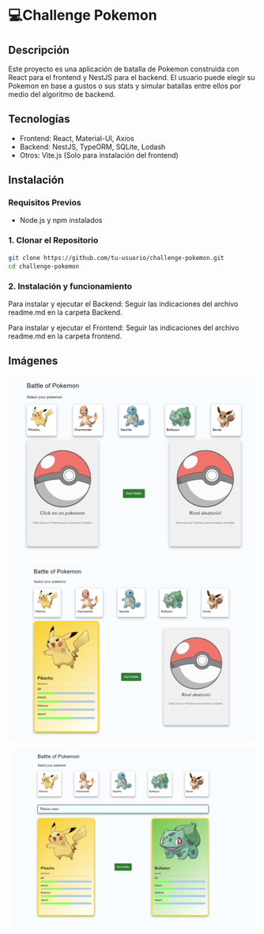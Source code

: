 # 💻Challenge Pokemon

## Descripción
Este proyecto es una aplicación de batalla de Pokemon construida con React para el frontend y NestJS para el backend. 
El usuario puede elegir su Pokemon en base a gustos o sus stats y simular batallas entre ellos por medio del algoritmo de backend.

## Tecnologías
- Frontend: React, Material-UI, Axios
- Backend: NestJS, TypeORM, SQLite, Lodash
- Otros: Vite.js (Solo para instalación del frontend)

## Instalación

### Requisitos Previos
- Node.js y npm instalados

### 1. Clonar el Repositorio
```bash
git clone https://github.com/tu-usuario/challenge-pokemon.git
cd challenge-pokemon
```
### 2. Instalación y funcionamiento
Para instalar y ejecutar el Backend: Seguir las indicaciones del archivo readme.md en la carpeta Backend.

Para instalar y ejecutar el Frontend: Seguir las indicaciones del archivo readme.md en la carpeta frontend.

## Imágenes

![Alt text](frontend-pokemon/public/imagenes/imgPokemon1.png)

![Alt text](frontend-pokemon/public/imagenes/imgPokemon2.png)

![Alt text](frontend-pokemon/public/imagenes/imgPokemon.png)

